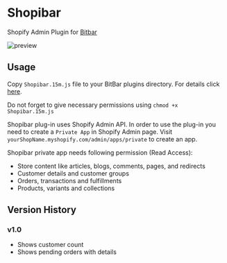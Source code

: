 # Shopibar
Shopify Admin Plugin for [Bitbar](https://github.com/matryer/bitbar#-bitbar--)


![preview](http://i.imgur.com/Dt499Nh.png "Preview")


## Usage

Copy `Shopibar.15m.js` file to your BitBar plugins directory. For details click [here](https://github.com/matryer/bitbar#installing-plugins).

Do not forget to give necessary permissions using
`chmod +x Shopibar.15m.js`

Shopibar plug-in uses Shopify Admin API. In order to use the plug-in you need to create a `Private App` in Shopify Admin page. Visit `yourShopName.myshopify.com/admin/apps/private` to create an app. 

Shopibar private app needs following permission (Read Access):

* Store content like articles, blogs, comments, pages, and redirects
* Customer details and customer groups
* Orders, transactions and fulfillments
* Products, variants and collections

## Version History
### v1.0
- Shows customer count
- Shows pending orders with details

